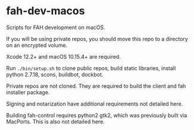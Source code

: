 # fah-dev-macos
 
Scripts for FAH development on macOS.

If you will be using private repos, you should move this repo to a directory on an encrypted volume.

Xcode 12.2+ and macOS 10.15.4+ are required.

Run ``./bin/setup.sh`` to clone public repos, build static libraries, install python 2.7.18, scons, buildbot, dockbot.

Private repos are not cloned. They are required to build the client and fah installer package.

Signing and notarization have additional requirements not detailed here.

Building fah-control requires python2 gtk2, which was previously built via MacPorts. This is also not detailed here.
